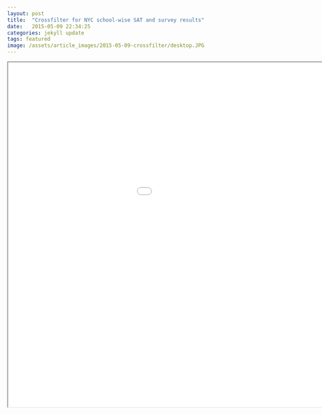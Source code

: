 ```yaml
---
layout: post
title:  "Crossfilter for NYC school-wise SAT and survey results"
date:   2015-05-09 22:34:25
categories: jekyll update
tags: featured
image: /assets/article_images/2015-05-09-crossfilter/desktop.JPG
---
```


<iframe src="/assets/crossfilter/" width="1200" height="800" marginwidth="0" marginheight="0" scrolling="no"></iframe>
